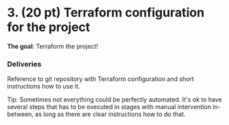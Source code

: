 # 3. (20 pt) Terraform configuration for the project

**The goal**: Terraform the project!

### Deliveries

Reference to git repository with Terraform configuration and short instructions how to use it.

Tip: Sometimes not everything could be perfectly automated. It's ok to have several steps that has to be executed in stages with manual intervention in-between, as long as there are clear instructions how to do that.
